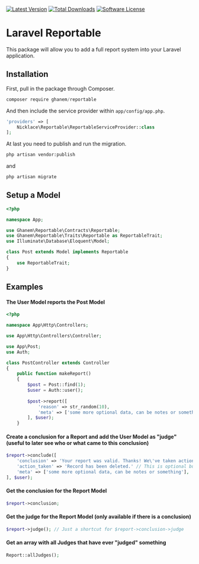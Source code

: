 [![Latest Version](https://img.shields.io/github/release/abdullahghanem/reportable.svg?style=flat-square)](https://github.com/abdullahghanem/reportable/releases)
[![Total Downloads](https://img.shields.io/packagist/dt/ghanem/reportable.svg?style=flat-square)](https://packagist.org/packages/ghanem/reportable)
[![Software License](https://img.shields.io/badge/license-MIT-brightgreen.svg?style=flat-square)](LICENSE)
# Laravel Reportable
This package will allow you to add a full report system into your Laravel application.

## Installation

First, pull in the package through Composer.

```js
composer require ghanem/reportable
```

And then include the service provider within `app/config/app.php`.

```php
'providers' => [
    Nicklace\Reportable\ReportableServiceProvider::class
];
```

At last you need to publish and run the migration.

```bash
php artisan vendor:publish
```
and
```bash
php artisan migrate
```

## Setup a Model
```php
<?php

namespace App;

use Ghanem\Reportable\Contracts\Reportable;
use Ghanem\Reportable\Traits\Reportable as ReportableTrait;
use Illuminate\Database\Eloquent\Model;

class Post extends Model implements Reportable
{
    use ReportableTrait;
}

```

## Examples

#### The User Model reports the Post Model
```php
<?php

namespace App\Http\Controllers;

use App\Http\Controllers\Controller;

use App\Post;
use Auth;

class PostController extends Controller
{
    public function makeReport()
    {
        $post = Post::find(1);
        $user = Auth::user();
        
        $post->report([
            'reason' => str_random(10),
            'meta' => ['some more optional data, can be notes or something'],
        ], $user);
    }
```

#### Create a conclusion for a Report and add the User Model as "judge" (useful to later see who or what came to this conclusion)
```php
$report->conclude([
    'conclusion' => 'Your report was valid. Thanks! We\'ve taken action and removed the entry.',
    'action_taken' => 'Record has been deleted.' // This is optional but can be useful to see what happend to the record
    'meta' => ['some more optional data, can be notes or something'],
], $user);
```

#### Get the conclusion for the Report Model
```php
$report->conclusion;
```

#### Get the judge for the Report Model (only available if there is a conclusion)
```php
$report->judge(); // Just a shortcut for $report->conclusion->judge
```

#### Get an array with all Judges that have ever "judged" something
```php
Report::allJudges();
```
